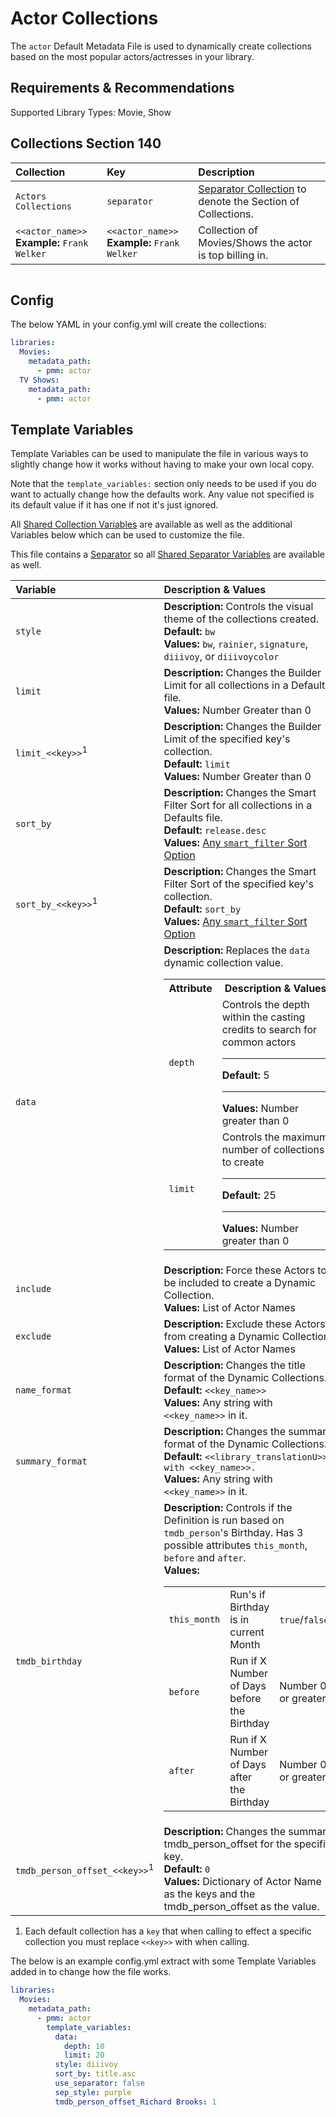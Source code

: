 # Actor Collections

The `actor` Default Metadata File is used to dynamically create collections based on the most popular actors/actresses in your library.

## Requirements & Recommendations

Supported Library Types: Movie, Show

## Collections Section 140

| Collection                                      | Key                                             | Description                                                                 |
|:------------------------------------------------|:------------------------------------------------|:----------------------------------------------------------------------------|
| `Actors Collections`                            | `separator`                                     | [Separator Collection](../separators.md) to denote the Section of Collections. |
| `<<actor_name>>`<br>**Example:** `Frank Welker` | `<<actor_name>>`<br>**Example:** `Frank Welker` | Collection of Movies/Shows the actor is top billing in.                     |

```{include} ../people.md
```

## Config

The below YAML in your config.yml will create the collections:

```yaml
libraries:
  Movies:
    metadata_path:
      - pmm: actor
  TV Shows:
    metadata_path:
      - pmm: actor
```

## Template Variables

Template Variables can be used to manipulate the file in various ways to slightly change how it works without having to make your own local copy.

Note that the `template_variables:` section only needs to be used if you do want to actually change how the defaults work. Any value not specified is its default value if it has one if not it's just ignored.

All [Shared Collection Variables](../collection_variables.md) are available as well as the additional Variables below which can be used to customize the file.

This file contains a [Separator](../separators.md) so all [Shared Separator Variables](../separators.md#shared-separator-variables) are available as well.

| Variable                                 | Description & Values                                                                                                                                                                                                                                                                                                                                                                                                                                                                                                                               |
|:-----------------------------------------|:---------------------------------------------------------------------------------------------------------------------------------------------------------------------------------------------------------------------------------------------------------------------------------------------------------------------------------------------------------------------------------------------------------------------------------------------------------------------------------------------------------------------------------------------------|
| `style`                                  | **Description:** Controls the visual theme of the collections created.<br>**Default:** `bw`<br>**Values:** `bw`, `rainier`, `signature`, `diiivoy`, or `diiivoycolor`                                                                                                                                                                                                                                                                                                                                                                              |
| `limit`                                  | **Description:** Changes the Builder Limit for all collections in a Defaults file.<br>**Values:** Number Greater than 0                                                                                                                                                                                                                                                                                                                                                                                                                            |
| `limit_<<key>>`<sup>1</sup>              | **Description:** Changes the Builder Limit of the specified key's collection.<br>**Default:** `limit`<br>**Values:** Number Greater than 0                                                                                                                                                                                                                                                                                                                                                                                                         |
| `sort_by`                                | **Description:** Changes the Smart Filter Sort for all collections in a Defaults file.<br>**Default:** `release.desc`<br>**Values:** [Any `smart_filter` Sort Option](../../builders/smart.md#sort-options)                                                                                                                                                                                                                                                                                                                               |
| `sort_by_<<key>>`<sup>1</sup>            | **Description:** Changes the Smart Filter Sort of the specified key's collection.<br>**Default:** `sort_by`<br>**Values:** [Any `smart_filter` Sort Option](../../builders/smart.md#sort-options)                                                                                                                                                                                                                                                                                                                                         |
| `data`                                   | **Description:** Replaces the `data` dynamic collection value.<table class="clearTable"><tr><th>Attribute</th><th>Description & Values</th></tr><tr><td><code>depth</code></td><td>Controls the depth within the casting credits to search for common actors<hr><strong>Default:</strong> 5<hr><strong>Values:</strong> Number greater than 0</td></tr><tr><td><code>limit</code></td><td>Controls the maximum number of collections to create<hr><strong>Default:</strong> 25<hr><strong>Values:</strong> Number greater than 0</td></tr></table> |
| `include`                                | **Description:** Force these Actors to be included to create a Dynamic Collection.<br>**Values:** List of Actor Names                                                                                                                                                                                                                                                                                                                                                                                                                              |
| `exclude`                                | **Description:** Exclude these Actors from creating a Dynamic Collection.<br>**Values:** List of Actor Names                                                                                                                                                                                                                                                                                                                                                                                                                                       |
| `name_format`                            | **Description:** Changes the title format of the Dynamic Collections.<br>**Default:** `<<key_name>>`<br>**Values:** Any string with `<<key_name>>` in it.                                                                                                                                                                                                                                                                                                                                                                                          |
| `summary_format`                         | **Description:** Changes the summary format of the Dynamic Collections.<br>**Default:** `<<library_translationU>>s with <<key_name>>.`<br>**Values:** Any string with `<<key_name>>` in it.                                                                                                                                                                                                                                                                                                                                                        |
| `tmdb_birthday`                          | **Description:** Controls if the Definition is run based on `tmdb_person`'s Birthday. Has 3 possible attributes `this_month`, `before` and `after`.<br>**Values:**<table class="clearTable"><tr><td>`this_month`</td><td>Run's if Birthday is in current Month</td><td>`true`/`false`</td></tr><tr><td>`before`</td><td>Run if X Number of Days before the Birthday</td><td>Number 0 or greater</td></tr><tr><td>`after`</td><td>Run if X Number of Days after the Birthday</td><td>Number 0 or greater</td></tr></table>                          |
| `tmdb_person_offset_<<key>>`<sup>1</sup> | **Description:** Changes the summary tmdb_person_offset for the specific key.<br>**Default:** `0`<br>**Values:** Dictionary of Actor Name as the keys and the tmdb_person_offset as the value.                                                                                                                                                                                                                                                                                                                                                     |

1. Each default collection has a `key` that when calling to effect a specific collection you must replace `<<key>>` with when calling.

The below is an example config.yml extract with some Template Variables added in to change how the file works.

```yaml
libraries:
  Movies:
    metadata_path:
      - pmm: actor
        template_variables:
          data:
            depth: 10
            limit: 20
          style: diiivoy
          sort_by: title.asc
          use_separator: false
          sep_style: purple
          tmdb_person_offset_Richard Brooks: 1
```
